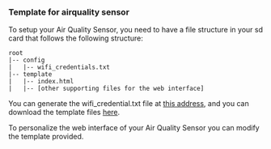 ### Template for airquality sensor

To setup your Air Quality Sensor, you need to have a file structure in your sd card that follows the following structure:

```
root
|-- config
|   |-- wifi_credentials.txt
|-- template
|   |-- index.html
|   |-- [other supporting files for the web interface]
```

You can generate the wifi_credential.txt file at [this address](https://www.studioluff.com/setup/), and you can download the template files [here](https://github.com/studioluff/airqualitysensor_template/raw/main/template.zip).


To personalize the web interface of your Air Quality Sensor you can modify the template provided. 

